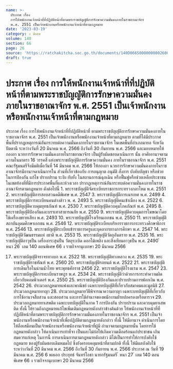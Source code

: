 ```yaml
---
name: >-
  ประกาศ เรื่อง
  การให้พนักงานเจ้าหน้าที่ที่ปฏิบัติหน้าที่ตามพระราชบัญญัติการรักษาความมั่นคงภายในราชอาณาจักร
  พ.ศ. 2551 เป็นเจ้าพนักงานหรือพนักงานเจ้าหน้าที่ตามกฎหมาย
date: '2023-03-19'
category: ง พิเศษ
volume: 140
section: 66
page: 26
source: 'https://ratchakitcha.soc.go.th/documents/140D066S0000000002600.pdf'
draft: true
---
```


# ประกาศ เรื่อง การให้พนักงานเจ้าหน้าที่ที่ปฏิบัติหน้าที่ตามพระราชบัญญัติการรักษาความมั่นคงภายในราชอาณาจักร พ.ศ. 2551 เป็นเจ้าพนักงานหรือพนักงานเจ้าหน้าที่ตามกฎหมาย

ประกาศ เรื่อง การให้พนักงานเจ้าหน้าที่ที่ปฏิบัติหน้าที่ ตามพระราชบัญญัติการรักษาความมั่นคงภายในราชอาณาจักร พ.ศ. 2551 เป็นเจ้าพนักงานหรือพนักงานเจ้าหน้าที่ตามกฎหมาย ตามที่ได้มีประกาศพื้นที่ปรากฏเหตุการณ์อันกระทบต่อความมั่นคงภายในราชอาณาจักร ในเขตพื้นที่อำเภอมายอ จังหวัดปัตตานี ระหว่างวันที่ 20 มีนาคม พ.ศ. 2566 ถึงวันที่ 30 กันยายน พ.ศ. 2566 และมอบหมายให้กองอา นวยการรักษาความมั่นคงภายในราชอาณาจักร เป็นผู้รับผิดชอบดาเนินการ นั้น อาศัยอานาจตามความในมาตรา 16 วรรคสี่ แห่งพระราชบัญญัติการรักษาความมั่นคง ภายในราชอาณาจักร พ.ศ. 2551 คณะรัฐมนตรีจึงมีมติเมื่อวันที่ 14 มีนาคม พ.ศ. 2566 ให้กองอา นวยการรักษาความมั่นคงภายในราชอาณาจักรมีอานาจดาเนินการใน ส่วนที่เกี่ยวข้องกับ การอนุญาต อนุมัติ สั่งการ บังคับบัญชา หรือช่วยในการป้องกัน แก้ไข ปราบปราม ระงับ ยับยั้ง ในสถานการณ์ฉุกเฉิน หรือฟื้นฟูหรือช่วยเหลือประชาชนในเขตท้องที่ที่มีการประกาศพื้นที่และห้วงเวลา ปรากฏเหตุการณ์อันกระทบต่อความมั่นคงภายในราชอาณาจักรตามกฎหมาย ดังต่อไปนี้ 1. พระราชบัญญัติจัดระเบียบราชการกระทรวงกลาโหม พ.ศ. 2551 2. พระราชบัญญัติการสอบสวนคดีพิเศษ พ.ศ. 2547 3. พระราชบัญญัติการเนรเทศ พ.ศ. 2499 4. พระราชบัญญัติการทะเบียนคนต่างด้าว พ. ศ. 2493 5. พระราชบัญญัติคนเข้าเมือง พ.ศ. 2522 6. พระราชบัญญัติควบคุมยุทธภัณฑ์ พ.ศ. 2530 7. พระราชบัญญัติควบคุมโภคภัณฑ์ พ.ศ. 2495 8. พระราชบัญญัติป้องกันและบรรเทาสาธารณภัย พ.ศ. 2550 9. พระราชบัญญัติควบคุมการโฆษณาโดยใช้เครื่องขยายเสียง พ.ศ. 2493 10. พระราชบัญญัติโรงเรียนเอกชน พ.ศ. 2550 11. พระราชบัญญัติสถาบันอุดมศึกษาเอกชน พ.ศ. 2546 12. พระราชบัญญัติระเบียบบริหารราชการกระทรวงศึกษาธิการ พ.ศ. 2546 13. พระราชบัญญัติระเบียบข้าราชการครูและบุคลากรทางการศึกษา พ.ศ. 2547 14. พระราชบัญญัติวัฒนธรรมแห่ งชาติ พ.ศ. 2553 15. พระราชบัญญัติวัตถุอันตราย พ.ศ. 2535 16. พระราชบัญญัติอาวุธปืน เครื่องกระสุนปืน วัตถุระเบิด ดอกไม้เพลิง และสิ่งเทียมอาวุธปืน พ.ศ. 2490 ้ หนา 26 ่ เลม 140 ตอนพิเศษ 66 ง ราชกิจจานุเบกษา 20 มีนาคม 2566

17. พระราชบัญญัติจราจรทางบก พ.ศ. 2522 18. พระราชบัญญัติทางหลวง พ.ศ. 2535 19. พระราชบัญญัติราชทัณฑ์ พ.ศ. 2560 20. พระราชบัญญัติรถยนต์ พ.ศ. 2522 21. พระราชบัญญัติการเดินเรือในน่านน้ำไทย พระพุทธศักราช 2456 22. พระราชบัญญัติโรงแรม พ.ศ. 2547 23. พระราชบัญญัติการทะเบียนราษฎร พ.ศ. 2534 24. พระราชบัญญัติว่าด้วยการกระทำความผิดเกี่ยวกับคอมพิวเตอร์ พ.ศ. 2550 25. พระราชบัญญัติป้องกันและปราบปรามการฟอกเงิน พ.ศ. 2542 26. ประมวลกฎหมายแพ่งและพาณิชย์ เฉพาะบทบัญญัติที่เกี่ยวกับสมาคมและมูลนิธิ 27. ประมวลกฎหมายอาญา 28. ประมวลกฎหมายวิธีพิจารณาความอาญา เฉพาะบทบัญญัติที่เกี่ยวกับการใช้อานาจสืบสวน และสอบสวน และการใช้อำนาจของพนักงานฝ่ายปกครองหรือตารวจ 29. ประมวลกฎหมายยาเสพติด เฉพาะบทบัญญัติในภาค 1 การป้องกัน ปราบปราม และควบคุมยาเสพติด ทั้งนี้ ให้รวมถึงกฎหมายแก้ไขเพิ่มเติมกฎหมายดังกล่าวข้างต้นด้วย ให้พนักงานเจ้าหน้าที่ที่ปฏิบัติหน้าที่ตามพระราชบัญญัติการรักษาความมั่นคงภายในราชอาณาจักร พ.ศ. 2551 เป็นเจ้าพนักงานหรือพนักงานเจ้าหน้าที่เพื่อปฏิบัติตามกฎหมายดังกล่าว ทั้งนี้ ให้มีอานาจ ดำเนินการโดยให้ถือเสมือนเป็นเจ้าพนักงานหรือพนักงานเจ้าหน้าที่ผู้มี อำนาจตามกฎหมายนั้น โดยการใช้กฎหมายดังกล่าว ให้ดาเนินการเท่าที่จา เป็นและไม่ก่อให้เกิดความเดือดร้อนแก่ประชาชน เกินสมควรแก่เหตุ ในการนี้ การดาเนินการตามกฎหมายดังกล่าว มิได้เป็นการทำให้การบังคับใช้กฎหมาย ของผู้รับผิดชอบเดิมหมดไป ซึ่งยังครอบคลุมหน้าที่ตามปกติ ทั้งนี้ ให้มีผลบังคับใช้ระหว่างวันที่ 20 มีนาคม พ.ศ. 2566 ถึงวันที่ 30 กันยายน พ.ศ. 2566 ประกาศ ณ วันที่ 19 มีนาคม พ.ศ. 256 6 พลเอก ประยุทธ์ จันทร์โอชา นายกรัฐมนตรี ้ หนา 27 ่ เลม 140 ตอนพิเศษ 66 ง ราชกิจจานุเบกษา 20 มีนาคม 2566
